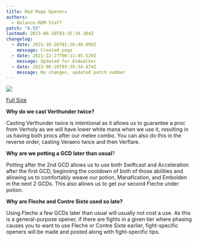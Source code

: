 ```yaml
---
title: Red Mage Openers
authors:
  - Balance-RDM-Staff
patch: "6.55"
lastmod: 2023-06-10T03:35:34.304Z
changelog:
  - date: 2021-10-26T01:26:40.899Z
    message: Created page
  - date: 2021-12-27T00:11:45.529Z
    message: Updated for Endwalker
  - date: 2023-06-10T03:35:34.874Z
    message: No changes, updated patch number
---
```


![](/img/jobs/rdm/rdm_ew_opener.png)

[Full Size](https://www.thebalanceffxiv.com/img/jobs/rdm/rdm_ew_opener.png)

**Why do we cast Verthunder twice?**

Casting Verthunder twice is intentional as it allows us to guarantee a proc from Verholy as we will have lower white mana when we use it, resulting in us having both procs after our melee combo. You can also do this in the reverse order, casting Veraero twice and then Verflare.

**Why are we potting a GCD later than usual**?

Potting after the 2nd GCD allows us to use both Swiftcast and Acceleration after the first GCD, beginning the cooldown of both of those abilities and allowing us to comfortably weave our potion, Manafication, and Embolden in the next 2 GCDs. This also allows us to get our second Fleche under potion.

**Why are Fleche and Contre Sixte used so late?**

Using Fleche a few GCDs later than usual will usually not cost a use. As this is a general-purpose opener, if there are fights in a given tier where phasing causes you to want to use Fleche or Contre Sixte earlier, fight-specific openers will be made and posted along with fight-specific tips.
